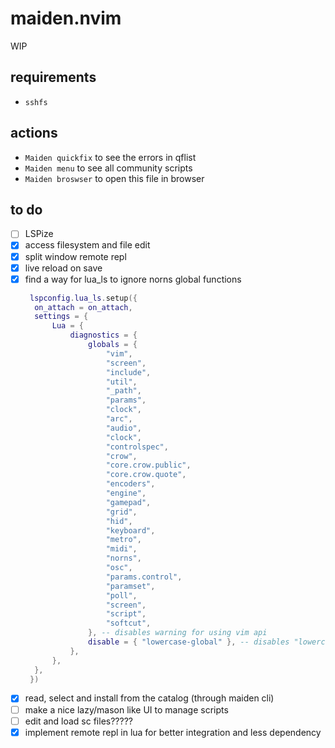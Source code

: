 # maiden.nvim

WIP

## requirements

- `sshfs`

## actions

- `Maiden quickfix` to see the errors in qflist
- `Maiden menu` to see all community scripts
- `Maiden broswser` to open this file in browser

## to do

- [ ] LSPize
- [x] access filesystem and file edit
- [x] split window remote repl
- [x] live reload on save
- [x] find a way for lua_ls to ignore norns global functions
  ```lua
   lspconfig.lua_ls.setup({
   	on_attach = on_attach,
   	settings = {
   		Lua = {
   			diagnostics = {
   				globals = {
   					"vim",
   					"screen",
   					"include",
   					"util",
   					"_path",
   					"params",
   					"clock",
   					"arc",
   					"audio",
   					"clock",
   					"controlspec",
   					"crow",
   					"core.crow.public",
   					"core.crow.quote",
   					"encoders",
   					"engine",
   					"gamepad",
   					"grid",
   					"hid",
   					"keyboard",
   					"metro",
   					"midi",
   					"norns",
   					"osc",
   					"params.control",
   					"paramset",
   					"poll",
   					"screen",
   					"script",
   					"softcut",
   				}, -- disables warning for using vim api
   				disable = { "lowercase-global" }, -- disables "lowercase-global" diagnostic
   			},
   		},
   	},
   })
  ```
- [x] read, select and install from the catalog (through maiden cli)
- [ ] make a nice lazy/mason like UI to manage scripts
- [ ] edit and load sc files?????
- [x] implement remote repl in lua for better integration and less dependency

